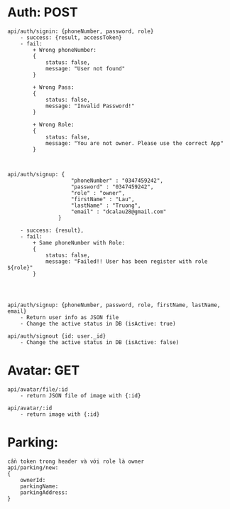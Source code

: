 # Auth: POST
    api/auth/signin: {phoneNumber, password, role}
        - success: {result, accessToken}
        - fail: 
            + Wrong phoneNumber: 
            { 
                status: false, 
                message: "User not found"
            }
            
            + Wrong Pass:
            {
                status: false,
                message: "Invalid Password!"
            }

            + Wrong Role:
            {
                status: false,
                message: "You are not owner. Please use the correct App"
            }



    api/auth/signup: {
                        "phoneNumber" : "0347459242",
                        "password" : "0347459242",
                        "role" : "owner",
                        "firstName" : "Lau",
                        "lastName" : "Truong",
                        "email" : "dcalau28@gmail.com"
                    }
        
        - success: {result},
        - fail: 
            + Same phoneNumber with Role: 
            {
                status: false,
                message: "Failed!! User has been register with role ${role}"
            }


            

    api/auth/signup: {phoneNumber, password, role, firstName, lastName, email}
        - Return user info as JSON file
        - Change the active status in DB (isActive: true)

    api/auth/signout {id: user._id} 
        - Change the active status in DB (isActive: false)

# Avatar: GET
    api/avatar/file/:id 
        - return JSON file of image with {:id}

    api/avatar/:id 
        - return image with {:id}


# Parking: 

    cần token trong header và với role là owner
    api/parking/new:
    {
        ownerId: 
        parkingName:
        parkingAddress:
    }